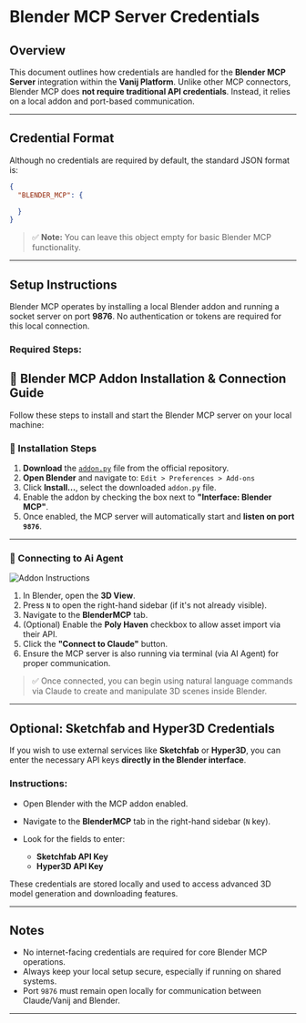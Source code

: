 # Blender MCP Server Credentials

## Overview

This document outlines how credentials are handled for the **Blender MCP Server** integration within the **Vanij Platform**. Unlike other MCP connectors, Blender MCP does **not require traditional API credentials**. Instead, it relies on a local addon and port-based communication.

---

## Credential Format

Although no credentials are required by default, the standard JSON format is:

```json
{
  "BLENDER_MCP": {

  }
}
```

> ✅ **Note:** You can leave this object empty for basic Blender MCP functionality.

---

## Setup Instructions

Blender MCP operates by installing a local Blender addon and running a socket server on port **9876**. No authentication or tokens are required for this local connection.

### Required Steps:

## 🧩 Blender MCP Addon Installation & Connection Guide

Follow these steps to install and start the Blender MCP server on your local machine:

### 🔧 Installation Steps

1. **Download** the [`addon.py`](https://github.com/ahujasid/blender-mcp/blob/main/addon.py) file from the official repository.
2. **Open Blender** and navigate to:
   `Edit > Preferences > Add-ons`
3. Click **Install...**, select the downloaded `addon.py` file.
4. Enable the addon by checking the box next to **"Interface: Blender MCP"**.
5. Once enabled, the MCP server will automatically start and **listen on port `9876`**.

---

### 🚀 Connecting to Ai Agent

![Addon Instructions](https://github.com/adya-hackathon/adya_mcp_hackathon/blob/main/mcp_servers/python/servers/BLENDER_MCP/blender-mcp/assets/addon-instructions.png?raw=true)

1. In Blender, open the **3D View**.
2. Press `N` to open the right-hand sidebar (if it's not already visible).
3. Navigate to the **BlenderMCP** tab.
4. (Optional) Enable the **Poly Haven** checkbox to allow asset import via their API.
5. Click the **"Connect to Claude"** button.
6. Ensure the MCP server is also running via terminal (via AI Agent) for proper communication.

> ✅ Once connected, you can begin using natural language commands via Claude to create and manipulate 3D scenes inside Blender.


---

## Optional: Sketchfab and Hyper3D Credentials

If you wish to use external services like **Sketchfab** or **Hyper3D**, you can enter the necessary API keys **directly in the Blender interface**.

### Instructions:

* Open Blender with the MCP addon enabled.
* Navigate to the **BlenderMCP** tab in the right-hand sidebar (`N` key).
* Look for the fields to enter:

  * **Sketchfab API Key**
  * **Hyper3D API Key**

These credentials are stored locally and used to access advanced 3D model generation and downloading features.

---

## Notes

* No internet-facing credentials are required for core Blender MCP operations.
* Always keep your local setup secure, especially if running on shared systems.
* Port `9876` must remain open locally for communication between Claude/Vanij and Blender.

---

